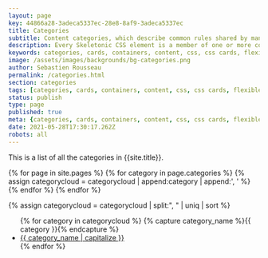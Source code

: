 ```yaml
---
layout: page
key: 44866a28-3adeca5337ec-28e8-8af9-3adeca5337ec
title: Categories
subtitle: Content categories, which describe common rules shared by many CSS elements.
description: Every Skeletonic CSS element is a member of one or more content categories — these categories group elements that share common characteristics.
keywords: categories, cards, containers, content, css, css cards, flexible, flexbox layout, framework, front-end, front end, grid system, light weight, mobile-first, modern, responsive, skeletonic, skeletonic.css
image: /assets/images/backgrounds/bg-categories.png
author: Sebastien Rousseau
permalink: /categories.html
section: categories
tags: [categories, cards, containers, content, css, css cards, flexible, flexbox layout, framework, front-end, front end, grid system, light weight, mobile-first, modern, responsive, skeletonic, skeletonic.css]
status: publish
type: page
published: true
meta: {categories, cards, containers, content, css, css cards, flexible, flexbox layout, framework, front-end, front end, grid system, light weight, mobile-first, modern, responsive, skeletonic, skeletonic.css}
date: 2021-05-28T17:30:17.262Z
robots: all
---
```


<!-- Categories -->
<section class="grid-flex text-left">
<div class="flex-12" markdown="1">

This is a list of all the categories in {{site.title}}. 

{% for page in site.pages %}
    {% for category in page.categories %}
        {% assign categorycloud = categorycloud | append:category | append:', ' %}
    {% endfor %} 
{% endfor %} 

{% assign categorycloud = categorycloud | split:", " | uniq | sort %}

<ul class="disc">
{% for category in categorycloud %}
    {% capture category_name %}{{ category }}{% endcapture %}
    <li>
        <a href="{{ site_url }}/categories/{{ category_name }}" title="Tag name of {{ category_name | capitalize }}">{{ category_name | capitalize }}</a>
    </li>
{% endfor %}
</ul>

</div>
</section>
<!-- End Categories -->